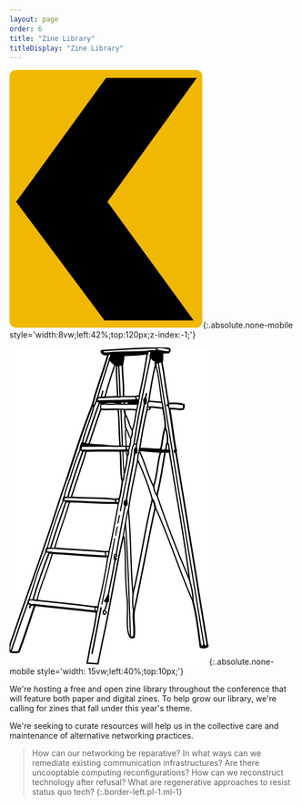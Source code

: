 ```yaml
---
layout: page
order: 6
title: "Zine Library"
titleDisplay: "Zine Library"
---
```


![Left road sign](/images/vector-art/road-sign.svg){:.absolute.none-mobile style='width:8vw;left:42%;top:120px;z-index:-1;'}

![Ladder](/images/vector-art/ladder.svg){:.absolute.none-mobile style='width: 15vw;left:40%;top:10px;'}

We're hosting a free and open zine library throughout the conference that will feature both paper and digital zines. To help grow our library, we're calling for zines that fall under this year's theme. 

We're seeking to curate resources will help us in the collective care and maintenance of alternative networking practices.

> How can our networking be reparative? In what ways can we remediate existing communication infrastructures? Are there uncooptable computing reconfigurations? How can we reconstruct technology after refusal? What are regenerative approaches to resist status quo tech?
{:.border-left.pl-1.ml-1}

